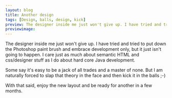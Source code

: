 ```yaml
---
layout: blog
title: Another design
tags: [Design, balls, design, kick]
preview: The designer inside me just won't give up. I have tried and tried to put down the Photoshop paint brush and embrace development only...
previewimage:
---
```


<p>The designer inside me just won't give up. I have tried and tried to put down the Photoshop paint brush and embrace development only, but it just isn't going to happen. I care just as much about semantic HTML and css/designer stuff as I do about hard core Java development. </p> 

<p>Some say it's easy to be a jack of all trades and a master of none. But I am naturally forced to slap that theory in the face and then kick it in the balls ;-)</p> 

<p>With that said, enjoy the new layout and be ready for another in a few months.</p>
